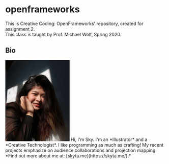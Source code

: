 # openframeworks
This is Creative Coding: OpenFrameworks' repository, created for assignment 2.  
This class is taught by Prof. Michael Wolf, Spring 2020. 
## Bio
<img src="images/profile_photo.jpg" width="40%">
<!--- testing comment --->
Hi, I'm Sky.  
I'm an *Illustrator* and a *Creative Technologist*.  
I like programming as much as crafting! My recent projects emphasize on audience collaborations and projection mapping.  
*Find out more about me at: [skyta.me](https://skyta.me/).*
<!--- Website to be updated more on in the near future for latest works. --->
